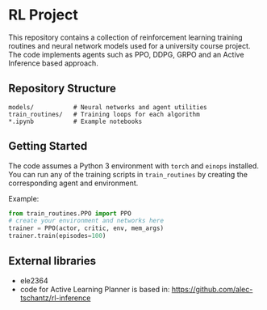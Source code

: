 # RL Project

This repository contains a collection of reinforcement learning training routines and neural network models used for a university course project. The code implements agents such as PPO, DDPG, GRPO and an Active Inference based approach.

## Repository Structure

```
models/           # Neural networks and agent utilities
train_routines/   # Training loops for each algorithm
*.ipynb           # Example notebooks
```

## Getting Started

The code assumes a Python 3 environment with `torch` and `einops` installed. You can run any of the training scripts in `train_routines` by creating the corresponding agent and environment.

Example:

```python
from train_routines.PPO import PPO
# create your environment and networks here
trainer = PPO(actor, critic, env, mem_args)
trainer.train(episodes=100)
```

## External libraries

- ele2364
- code for Active Learning Planner is based in: https://github.com/alec-tschantz/rl-inference

